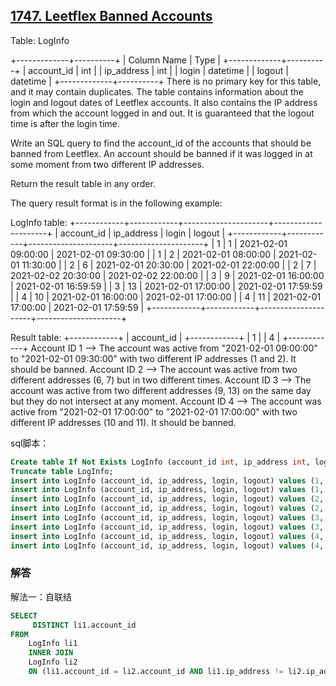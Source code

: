 ## [1747. Leetflex Banned Accounts](https://leetcode-cn.com/problems/leetflex-banned-accounts/)

Table: LogInfo

+-------------+----------+
| Column Name | Type     |
+-------------+----------+
| account_id  | int      |
| ip_address  | int      |
| login       | datetime |
| logout      | datetime |
+-------------+----------+
There is no primary key for this table, and it may contain duplicates.
The table contains information about the login and logout dates of Leetflex accounts. It also contains the IP address from which the account logged in and out.
It is guaranteed that the logout time is after the login time.


Write an SQL query to find the account_id of the accounts that should be banned from Leetflex. An account should be banned if it was logged in at some moment from two different IP addresses.

Return the result table in any order.

The query result format is in the following example:

LogInfo table:
+------------+------------+---------------------+---------------------+
| account_id | ip_address | login               | logout              |
+------------+------------+---------------------+---------------------+
| 1          | 1          | 2021-02-01 09:00:00 | 2021-02-01 09:30:00 |
| 1          | 2          | 2021-02-01 08:00:00 | 2021-02-01 11:30:00 |
| 2          | 6          | 2021-02-01 20:30:00 | 2021-02-01 22:00:00 |
| 2          | 7          | 2021-02-02 20:30:00 | 2021-02-02 22:00:00 |
| 3          | 9          | 2021-02-01 16:00:00 | 2021-02-01 16:59:59 |
| 3          | 13         | 2021-02-01 17:00:00 | 2021-02-01 17:59:59 |
| 4          | 10         | 2021-02-01 16:00:00 | 2021-02-01 17:00:00 |
| 4          | 11         | 2021-02-01 17:00:00 | 2021-02-01 17:59:59 |
+------------+------------+---------------------+---------------------+

Result table:
+------------+
| account_id |
+------------+
| 1          |
| 4          |
+------------+
Account ID 1 --> The account was active from "2021-02-01 09:00:00" to "2021-02-01 09:30:00" with two different IP addresses (1 and 2). It should be banned.
Account ID 2 --> The account was active from two different addresses (6, 7) but in two different times.
Account ID 3 --> The account was active from two different addresses (9, 13) on the same day but they do not intersect at any moment.
Account ID 4 --> The account was active from "2021-02-01 17:00:00" to "2021-02-01 17:00:00" with two different IP addresses (10 and 11). It should be banned.

sql脚本：

```sql
Create table If Not Exists LogInfo (account_id int, ip_address int, login datetime, logout datetime);
Truncate table LogInfo;
insert into LogInfo (account_id, ip_address, login, logout) values (1, 1, '2021-02-01 09:00:00', '2021-02-01 09:30:00');
insert into LogInfo (account_id, ip_address, login, logout) values (1, 2, '2021-02-01 08:00:00', '2021-02-01 11:30:00');
insert into LogInfo (account_id, ip_address, login, logout) values (2, 6, '2021-02-01 20:30:00', '2021-02-01 22:00:00');
insert into LogInfo (account_id, ip_address, login, logout) values (2, 7, '2021-02-02 20:30:00', '2021-02-02 22:00:00');
insert into LogInfo (account_id, ip_address, login, logout) values (3, 9, '2021-02-01 16:00:00', '2021-02-01 16:59:59');
insert into LogInfo (account_id, ip_address, login, logout) values (3, 13, '2021-02-01 17:00:00', '2021-02-01 17:59:59');
insert into LogInfo (account_id, ip_address, login, logout) values (4, 10, '2021-02-01 16:00:00', '2021-02-01 17:00:00');
insert into LogInfo (account_id, ip_address, login, logout) values (4, 11, '2021-02-01 17:00:00', '2021-02-01 17:59:59');
```

### 解答

解法一：自联结

```sql
SELECT
	 DISTINCT li1.account_id
FROM
	LogInfo li1
	INNER JOIN
	LogInfo li2
	ON (li1.account_id = li2.account_id AND li1.ip_address != li2.ip_address) WHERE (li1.login BETWEEN li2.login AND li2.logout) OR (li1.logout BETWEEN li2.login AND li2.logout) OR (li2.login BETWEEN li1.login AND li1.logout) OR (li2.logout BETWEEN li1.login AND li1.logout);
```